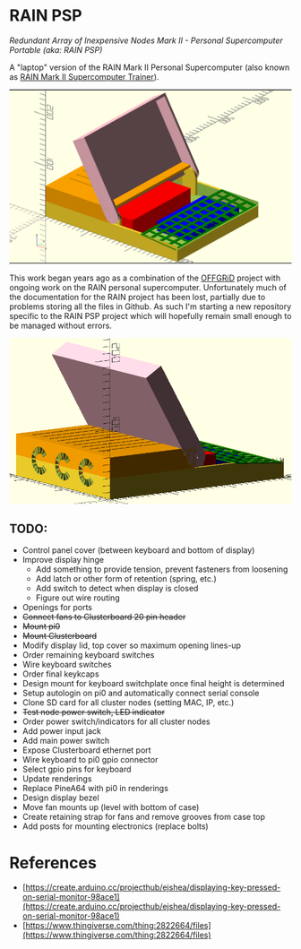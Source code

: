 # RAIN PSP

*Redundant Array of Inexpensive Nodes Mark II - Personal Supercomputer Portable (aka: RAIN PSP)*

A "laptop" version of the RAIN Mark II Personal Supercomputer (also known as [RAIN Mark II Supercomputer Trainer](https://hackaday.io/project/85392-rain-mark-ii-supercomputer-trainer)).

![Assembly screenshot](./images/assembly_screenshot.png)

This work began years ago as a combination of the [OFFGRiD](https://code.jasongullickson.com/jjg/offgrid) project with ongoing work on the RAIN personal supercomputer.  Unfortunately much of the documentation for the RAIN project has been lost, partially due to problems storing all the files in Github.  As such I'm starting a new repository specific to the RAIN PSP project which will hopefully remain small enough to be managed without errors.

![Assembly rear screenshot](./images/assembly_back_screenshot.png)

## TODO:

* Control panel cover (between keyboard and bottom of display)
* Improve display hinge
    + Add something to provide tension, prevent fasteners from loosening
    + Add latch or other form of retention (spring, etc.)
    + Add switch to detect when display is closed
    + Figure out wire routing
* Openings for ports
* ~~Connect fans to Clusterboard 20 pin header~~
* ~~Mount pi0~~
* ~~Mount Clusterboard~~
* Modify display lid, top cover so maximum opening lines-up
* Order remaining keyboard switches
* Wire keyboard switches
* Order final keykcaps
* Design mount for keyboard switchplate once final height is determined
* Setup autologin on pi0 and automatically connect serial console
* Clone SD card for all cluster nodes (setting MAC, IP, etc.)
* ~~Test node power switch, LED indicator~~
* Order power switch/indicators for all cluster nodes
* Add power input jack
* Add main power switch
* Expose Clusterboard ethernet port
* Wire keyboard to pi0 gpio connector
* Select gpio pins for keyboard
* Update renderings
* Replace PineA64 with pi0 in renderings
* Design display bezel
* Move fan mounts up (level with bottom of case)
* Create retaining strap for fans and remove grooves from case top
* Add posts for mounting electronics (replace bolts)

# References
* [https://create.arduino.cc/projecthub/ejshea/displaying-key-pressed-on-serial-monitor-98ace1](https://create.arduino.cc/projecthub/ejshea/displaying-key-pressed-on-serial-monitor-98ace1)
* [https://www.thingiverse.com/thing:2822664/files](https://www.thingiverse.com/thing:2822664/files)
